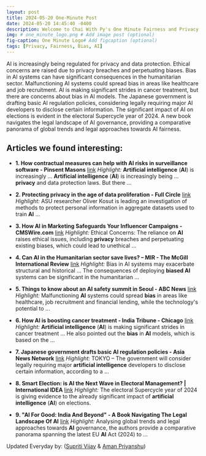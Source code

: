 ```yaml
---
layout: post
title: 2024-05-20 One-Minute Post
date: 2024-05-20 14:45:40 -0400
description: Welcome to Chai With Py's One Minute Fairness and Privacy, which aims to provide you the current happenings in the world of Fairness, Privacy, and AI.
img: # one_minute_logo.png # Add image post (optional)
fig-caption: One Minute Logo# Add figcaption (optional)
tags: [Privacy, Fairness, Bias, AI]
---
```


AI is increasingly being regulated for privacy and data protection. Ethical concerns are raised due to privacy breaches and perpetuating biases. Bias in AI systems can have significant consequences in the humanitarian sector. Malfunctioning AI systems could spread bias in areas like healthcare and job recruitment. AI is making significant strides in cancer treatment, but there are concerns about bias in AI models. The Japanese government is drafting basic AI regulation policies, considering legally requiring major AI developers to disclose certain information. The significant impact of AI on elections is evident in the electoral Supercycle year of 2024. A new book navigates the legal landscape of AI governance, providing a comparative panorama of global trends and legal approaches towards AI fairness.

## Articles we found interesting:

- **1. How contractual measures can help with <b>AI</b> risks in surveillance software - Pinsent Masons** [link](https://www.pinsentmasons.com/out-law/analysis/contractual-measures-ai-risks-surveillance-software)
_Highlight:_ <b>Artificial intelligence</b> (<b>AI</b>) is increasingly ... <b>Artificial intelligence</b> (<b>AI</b>) is increasingly being ... <b>privacy</b> and data protection laws. But there&nbsp;...

- **2. Protecting <b>privacy</b> in the age of data proliferation - Full Circle** [link](https://fullcircle.asu.edu/research/protecting-privacy-in-the-age-of-data-proliferation/)
_Highlight:_ ASU researcher Oliver Kosut is leading an investigation of methods to protect personal information in aggregate datasets used to train <b>AI</b>&nbsp;...

- **3. How <b>AI</b> in Marketing Safeguards Your Influencer Campaigns - CMSWire.com** [link](https://www.cmswire.com/digital-marketing/how-ai-in-marketing-safeguards-your-influencer-campaigns/)
_Highlight:_ Ethical Concerns: The reliance on <b>AI</b> raises ethical issues, including <b>privacy</b> breaches and perpetuating existing biases, which could lead to unethical&nbsp;...

- **4. Can <b>AI</b> in the Humanitarian sector save lives? – MIR - The McGill International Review** [link](https://www.mironline.ca/can-ai-in-the-humanitarian-sector-save-lives/)
_Highlight:_ Bias in AI systems may exacerbate structural and historical ... The consequences of deploying <b>biased AI</b> systems can be significant in the humanitarian&nbsp;...

- **5. Things to know about an <b>AI</b> safety summit in Seoul - ABC News** [link](https://abcnews.go.com/Business/wireStory/things-ai-safety-summit-seoul-110385743)
_Highlight:_ Malfunctioning <b>AI</b> systems could spread <b>bias</b> in areas like healthcare, job recruitment and financial lending, while the technology&#39;s potential to&nbsp;...

- **6. How <b>AI</b> is boosting cancer treatment - India Tribune - Chicago** [link](https://indiatribune.com/how-ai-is-boosting-cancer-treatment/)
_Highlight:_ <b>Artificial intelligence</b> (<b>AI</b>) is making significant strides in cancer treatment ... He also pointed out the <b>bias</b> in <b>AI</b> models, which is based on the&nbsp;...

- **7. Japanese government drafts basic <b>AI</b> regulation policies - Asia News Network** [link](https://asianews.network/japanese-government-drafts-basic-ai-regulation-policies/)
_Highlight:_ TOKYO – The government will consider legally requiring major <b>artificial intelligence</b> developers to disclose certain information, according to a&nbsp;...

- **8. Smart Election: is <b>AI</b> the Next Wave in Electoral Management? | International IDEA** [link](https://www.idea.int/news/smart-election-ai-next-wave-electoral-management)
_Highlight:_ The electoral Supercycle year of 2024 is giving evidence to the already significant impact of <b>artificial intelligence</b> (<b>AI</b>) on elections.

- **9. &quot;<b>AI</b> For Good: India And Beyond&quot; - A Book Navigating The Legal Landscape Of <b>AI</b>** [link](https://www.livelaw.in/book-reviews/ai-intellectual-property-rights-rmlnlu-eu-ai-act-258379)
_Highlight:_ Analysing global trends and legal approaches towards <b>AI</b> governance, the authors provide a comparative panorama spanning the latest EU <b>AI</b> Act (2024) to&nbsp;...


Updated Everyday by: (<a href="https://supritivijay.github.io/">Supriti Vijay</a> & <a href="https://amanpriyanshu.github.io/">Aman Priyanshu</a>)
